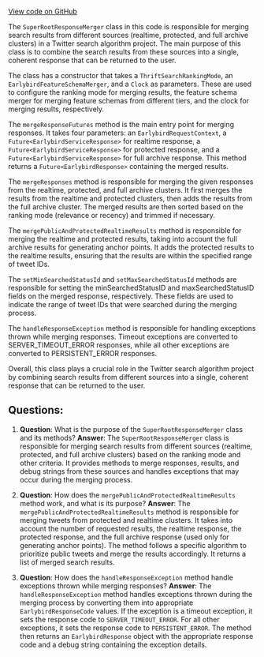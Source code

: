 [View code on GitHub](https://github.com/misbahsy/the-algorithm/src/java/com/twitter/search/earlybird_root/mergers/SuperRootResponseMerger.java)

The `SuperRootResponseMerger` class in this code is responsible for merging search results from different sources (realtime, protected, and full archive clusters) in a Twitter search algorithm project. The main purpose of this class is to combine the search results from these sources into a single, coherent response that can be returned to the user.

The class has a constructor that takes a `ThriftSearchRankingMode`, an `EarlybirdFeatureSchemaMerger`, and a `Clock` as parameters. These are used to configure the ranking mode for merging results, the feature schema merger for merging feature schemas from different tiers, and the clock for merging results, respectively.

The `mergeResponseFutures` method is the main entry point for merging responses. It takes four parameters: an `EarlybirdRequestContext`, a `Future<EarlybirdServiceResponse>` for realtime response, a `Future<EarlybirdServiceResponse>` for protected response, and a `Future<EarlybirdServiceResponse>` for full archive response. This method returns a `Future<EarlybirdResponse>` containing the merged results.

The `mergeResponses` method is responsible for merging the given responses from the realtime, protected, and full archive clusters. It first merges the results from the realtime and protected clusters, then adds the results from the full archive cluster. The merged results are then sorted based on the ranking mode (relevance or recency) and trimmed if necessary.

The `mergePublicAndProtectedRealtimeResults` method is responsible for merging the realtime and protected results, taking into account the full archive results for generating anchor points. It adds the protected results to the realtime results, ensuring that the results are within the specified range of tweet IDs.

The `setMinSearchedStatusId` and `setMaxSearchedStatusId` methods are responsible for setting the minSearchedStatusID and maxSearchedStatusID fields on the merged response, respectively. These fields are used to indicate the range of tweet IDs that were searched during the merging process.

The `handleResponseException` method is responsible for handling exceptions thrown while merging responses. Timeout exceptions are converted to SERVER_TIMEOUT_ERROR responses, while all other exceptions are converted to PERSISTENT_ERROR responses.

Overall, this class plays a crucial role in the Twitter search algorithm project by combining search results from different sources into a single, coherent response that can be returned to the user.
## Questions: 
 1. **Question**: What is the purpose of the `SuperRootResponseMerger` class and its methods?
   **Answer**: The `SuperRootResponseMerger` class is responsible for merging search results from different sources (realtime, protected, and full archive clusters) based on the ranking mode and other criteria. It provides methods to merge responses, results, and debug strings from these sources and handles exceptions that may occur during the merging process.

2. **Question**: How does the `mergePublicAndProtectedRealtimeResults` method work, and what is its purpose?
   **Answer**: The `mergePublicAndProtectedRealtimeResults` method is responsible for merging tweets from protected and realtime clusters. It takes into account the number of requested results, the realtime response, the protected response, and the full archive response (used only for generating anchor points). The method follows a specific algorithm to prioritize public tweets and merge the results accordingly. It returns a list of merged search results.

3. **Question**: How does the `handleResponseException` method handle exceptions thrown while merging responses?
   **Answer**: The `handleResponseException` method handles exceptions thrown during the merging process by converting them into appropriate `EarlybirdResponseCode` values. If the exception is a timeout exception, it sets the response code to `SERVER_TIMEOUT_ERROR`. For all other exceptions, it sets the response code to `PERSISTENT_ERROR`. The method then returns an `EarlybirdResponse` object with the appropriate response code and a debug string containing the exception details.